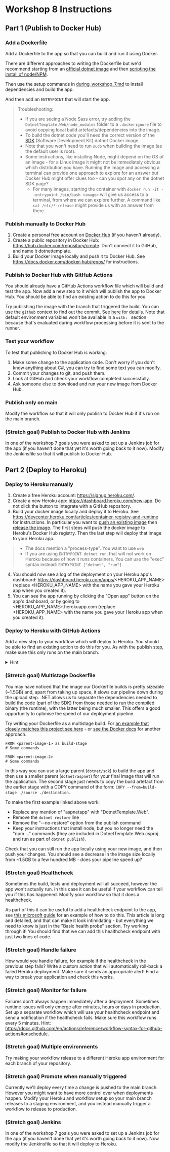 # Workshop 8 Instructions

## Part 1 (Publish to Docker Hub)

### Add a Dockerfile
Add a Dockerfile to the app so that you can build and run it using Docker.

There are different approaches to writing the Dockerfile but we'd recommend starting from an [official dotnet image](https://hub.docker.com/_/microsoft-dotnet) and then [scripting the install of node/NPM](https://github.com/nodesource/distributions/blob/master/README.md).

Then use the setup commands in [during_workshop_7.md](./during_workshop_7.md) to install dependencies and build the app.

And then add an `ENTRYPOINT` that will start the app.

> Troubleshooting:
> - If you are seeing a Node Sass error, try adding the `DotnetTemplate.Web/node_modules` folder to a `.dockerignore` file to avoid copying local build artefacts/dependencies into the image.
> - To build the dotnet code you'll need the correct version of the [SDK](mcr.microsoft.com/dotnet/sdk:5.0) (Software Development Kit) dotnet Docker image.
> - Note that you won't need to run `sudo` when building the image (as the default user is root).
> - Some instructions, like installing Node, might depend on the OS of an image - for a Linux image it might not be immediately obvious which distribution you have. Running the image and accessing a terminal can provide one approach to explore for an answer but Docker Hub might offer clues too - can you spot any on the dotnet SDK page?
>   - For many images, starting the container with `docker run -it --entrypoint /bin/bash <image>` will give us access to a terminal, from where we can explore further. A command like `cat /etc/*-release` might provide us with an answer from there

### Publish manually to Docker Hub
1. Create a personal free account on [Docker Hub](https://hub.docker.com/) (if you haven't already).
2. Create a public repository in Docker Hub: https://hub.docker.com/repository/create. Don't connect it to GitHub, and name it dotnettemplate.
3. Build your Docker image locally and push it to Docker Hub. See https://docs.docker.com/docker-hub/repos/ for instructions.

### Publish to Docker Hub with GitHub Actions
You should already have a GitHub Actions workflow file which will build and test the app. Now add a new step to it which will publish the app to Docker Hub. You should be able to find an existing action to do this for you.

Try publishing the image with the branch that triggered the build. You can use the `github` context to find out the commit. See [here](https://docs.github.com/en/actions/reference/context-and-expression-syntax-for-github-actions#contexts) for details. Note that default environment variables won't be available in a `with: ` section because that's evaluated during workflow processing before it is sent to the runner.

### Test your workflow
To test that publishing to Docker Hub is working:
1. Make some change to the application code. Don't worry if you don't know anything about C#, you can try to find some text you can modify.
2. Commit your changes to git, and push them.
3. Look at GitHub and check your workflow completed successfully.
4. Ask someone else to download and run your new image from Docker Hub.

### Publish only on main
Modify the workflow so that it will only publish to Docker Hub if it's run on the main branch.

### (Stretch goal) Publish to Docker Hub with Jenkins
In one of the workshop 7 goals you were asked to set up a Jenkins job for the app (if you haven't done that yet it's worth going back to it now). Modify the Jenkinsfile so that it will publish to Docker Hub.

## Part 2 (Deploy to Heroku)

### Deploy to Heroku manually
1. Create a free Heroku account: https://signup.heroku.com/.
2. Create a new Heroku app: https://dashboard.heroku.com/new-app. Do not click the button to integrate with a GitHub repository.
3. Build your docker image locally and deploy it to Heroku. See https://devcenter.heroku.com/articles/container-registry-and-runtime for instructions. In particular you want to [push an existing image](https://devcenter.heroku.com/articles/container-registry-and-runtime#building-and-pushing-image-s) then [release the image](https://devcenter.heroku.com/articles/container-registry-and-runtime#cli). The first steps will push the docker image to Heroku's Docker Hub registry. Then the last step will deploy that image to your Heroku app.
> - The docs mention a "process-type". You want to use `web`
> - If you are using `ENTRYPOINT dotnet run`, that will not work on Heroku because of how it runs containers. You can use the "exec" syntax instead: `ENTRYPOINT ["dotnet", "run"]`
4. You should now see a log of the deployment on your Heroku app's dashboard: https://dashboard.heroku.com/apps/<HEROKU_APP_NAME> (replace <HEROKU_APP_NAME> with the name you gave your Heroku app when you created it).
5. You can see the app running by clicking the "Open app" button on the app's dashboard, or by going to <HEROKU_APP_NAME>.herokuapp.com (replace <HEROKU_APP_NAME> with the name you gave your Heroku app when you created it).

### Deploy to Heroku with GitHub Actions
Add a new step to your workflow which will deploy to Heroku. You should be able to find an existing action to do this for you. As with the publish step, make sure this only runs on the main branch.

<details>
<summary>Hint</summary>

You might want to look [at this action](https://github.com/marketplace/actions/deploy-to-heroku).

<details>
<summary>Hint</summary>

See the example ["Deploy with Docker"](https://github.com/marketplace/actions/deploy-to-heroku#deploy-with-docker) section, and don't forget the `usedocker` flag
</details>
</details>

###  (Stretch goal) Multistage Dockerfile
You may have noticed that the image our Dockerfile builds is pretty sizeable (~1.5GB) and, apart from taking up space, it slows our pipeline down during the upload step. .NET allows us to separate the dependencies needed to build the code (part of the SDK) from those needed to run the compiled binary (the runtime), with the latter being much smaller. This offers a good opportunity to optimise the speed of our deployment pipeline.


Try writing your Dockerfile as a multistage build. For [an example that closely matches this project see here](https://github.com/dotnet/dotnet-docker/blob/main/samples/aspnetapp/Dockerfile) - or [see the Docker docs](https://docs.docker.com/samples/dotnetcore/#create-a-dockerfile-for-an-aspnet-core-application) for another approach.
```
FROM <parent-image-1> as build-stage
# Some commands

FROM <parent-image-2>
# Some commands
```
In this way you can use a large parent (`dotnet/sdk`) to build the app and then use a smaller parent (`dotnet/aspnet`) for your final image that will run the application. The second stage just needs to copy the build artefact from the earlier stage with a COPY command of the form: `COPY --from=build-stage ./source ./destination`.

To make the first example linked above work:
- Replace any mention of "aspnetapp" with "DotnetTemplate.Web". 
- Remove the `dotnet restore` line
- Remove the "--no-restore" option from the publish command
- Keep your instructions that install node, but you no longer need the "npm ..." commands (they are included in DotnetTemplate.Web.csproj and run as part of `dotnet publish`).

Check that you can still run the app locally using your new image, and then push your changes. You should see a decrease in the image size locally from ~1.5GB to a few hundred MB - does your pipeline speed up?

### (Stretch goal) Healthcheck
Sometimes the build, tests and deployment will all succeed, however the app won't actually run. In this case it can be useful if your workflow can tell you if this has happened. Modify your workflow so that it does a healthcheck.

As part of this it can be useful to add a healthcheck endpoint to the app, see [this microsoft guide](https://docs.microsoft.com/en-us/aspnet/core/host-and-deploy/health-checks?view=aspnetcore-5.0#basic-health-probe) for an example of how to do this. This article is long and detailed, and that can make it look intimidating - but everything we need to know is just in the "Basic health probe" section. Try working through it! You should find that we can add this healthcheck endpoint with just two lines of code.

### (Stretch goal) Handle failure
How would you handle failure, for example if the healthcheck in the previous step fails? Write a custom action that will automatically roll-back a failed Heroku deployment. Make sure it sends an appropriate alert! Find a way to break your application and check this works.

### (Stretch goal) Monitor for failure
Failures don't always happen immediately after a deployment. Sometimes runtime issues will only emerge after minutes, hours or days in production. Set up a separate workflow which will use your healthcheck endpoint and send a notification if the healthcheck fails. Make sure this workflow runs every 5 minutes. Hint: https://docs.github.com/en/actions/reference/workflow-syntax-for-github-actions#onschedule.

### (Stretch goal) Multiple environments
Try making your workflow release to a different Heroku app environment for each branch of your repository.

### (Stretch goal) Promote when manually triggered
Currently we'll deploy every time a change is pushed to the main branch. However you might want to have more control over when deployments happen. Modify your Heroku and workflow setup so your main branch releases to a staging environment, and you instead manually trigger a workflow to release to production. 

### (Stretch goal) Jenkins
In one of the workshop 7 goals you were asked to set up a Jenkins job for the app (if you haven't done that yet it's worth going back to it now). Now modify the Jenkinsfile so that it will deploy to Heroku.
